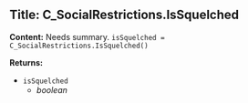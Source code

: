 ## Title: C_SocialRestrictions.IsSquelched

**Content:**
Needs summary.
`isSquelched = C_SocialRestrictions.IsSquelched()`

**Returns:**
- `isSquelched`
  - *boolean*